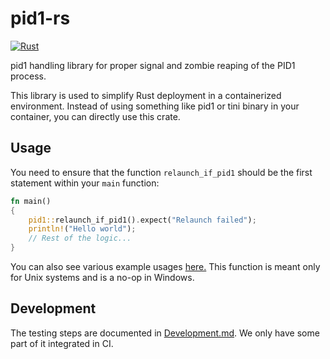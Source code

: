 # pid1-rs

[![Rust](https://github.com/fpco/pid1-rs/actions/workflows/rust.yml/badge.svg)](https://github.com/fpco/pid1-rs/actions/workflows/rust.yml)

pid1 handling library for proper signal and zombie reaping of the PID1
process.

This library is used to simplify Rust deployment in a containerized
environment. Instead of using something like pid1 or tini binary in
your container, you can directly use this crate.

## Usage

You need to ensure that the function `relaunch_if_pid1` should be the
first statement within your `main` function:

``` rust
fn main()
{
    pid1::relaunch_if_pid1().expect("Relaunch failed");
    println!("Hello world");
    // Rest of the logic...
}
```

You can also see various example usages [here.](./examples/) This function is
meant only for Unix systems and is a no-op in Windows.

## Development

The testing steps are documented in [Development.md](./Development.md). We only have
some part of it integrated in CI.
